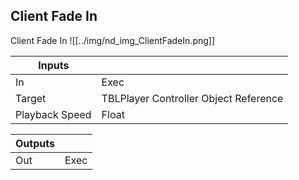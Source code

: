 ## Client Fade In
Client Fade In
![[../img/nd_img_ClientFadeIn.png]]

|Inputs||
|--|--|
| In | Exec |
| Target | TBLPlayer Controller Object Reference |
| Playback Speed | Float |

|Outputs||
|--|--|
| Out | Exec |

